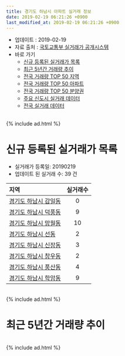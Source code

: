 ```yaml
---
title: 경기도 하남시 아파트 실거래 정보
date: 2019-02-19 06:21:26 +0900
last_modified_at: 2019-02-19 06:21:26 +0900
---
```


* 업데이트 : 2019-02-19
* 자료 출처 : [국토교통부 실거래가 공개시스템](http://rt.molit.go.kr)
* 바로 가기
    * [신규 등록된 실거래가 목록](#신규-등록된-실거래가-목록)
    * [최근 5년간 거래량 추이](#최근-5년간-거래량-추이)
    * [전국 거래량 TOP 50 지역](https://ayogom.github.io/apt-trade-info/최근-3개월-전국에서-가장-거래가-많이-발생한-지역)
    * [전국 거래량 TOP 50 아파트](https://ayogom.github.io/apt-trade-info/최근-3개월-전국에서-가장-거래가-많이-발생한-아파트)
    * [전국 거래량 TOP 50 분양권](https://ayogom.github.io/apt-trade-info/최근-3개월-전국에서-가장-거래가-많이-발생한-분양권)
    * [주요 신도시 실거래 데이터](https://ayogom.github.io/apt-trade-info/주요-신도시)
    * [전국 실거래 데이터](https://ayogom.github.io/apt-trade-info/전국)

<br>
{% include ad.html %}
<br>

# 신규 등록된 실거래가 목록
* 실거래가 등록일: 20190219
* 업데이트 된 실거래 수: 39 건


|지역|실거래수|
|:---|:---:|
|[경기도 하남시 감일동](https://ayogom.github.io/apt-trade-info/경기도-하남시-감일동)|0|
|[경기도 하남시 덕풍동](https://ayogom.github.io/apt-trade-info/경기도-하남시-덕풍동)|9|
|[경기도 하남시 망월동](https://ayogom.github.io/apt-trade-info/경기도-하남시-망월동)|10|
|[경기도 하남시 선동](https://ayogom.github.io/apt-trade-info/경기도-하남시-선동)|2|
|[경기도 하남시 신장동](https://ayogom.github.io/apt-trade-info/경기도-하남시-신장동)|3|
|[경기도 하남시 창우동](https://ayogom.github.io/apt-trade-info/경기도-하남시-창우동)|2|
|[경기도 하남시 풍산동](https://ayogom.github.io/apt-trade-info/경기도-하남시-풍산동)|4|
|[경기도 하남시 학암동](https://ayogom.github.io/apt-trade-info/경기도-하남시-학암동)|9|


<br>
{% include ad.html %}
<br>

# 최근 5년간 거래량 추이


<div style="width:100%;">
    <canvas id="deal_progress" height="200"></canvas>
</div>

<script>
new Chart(document.getElementById("deal_progress"), {
    type: 'line',
    data: {
        labels: ['201402','201403','201404','201405','201406','201407','201408','201409','201410','201411','201412','201501','201502','201503','201504','201505','201506','201507','201508','201509','201510','201511','201512','201601','201602','201603','201604','201605','201606','201607','201608','201609','201610','201611','201612','201701','201702','201703','201704','201705','201706','201707','201708','201709','201710','201711','201712','201801','201802','201803','201804','201805','201806','201807','201808','201809','201810','201811','201812','201901','201902'],
        datasets: [{
            label: '매매',
            pointRadius: 1,
            data: [165, 173, 95, 84, 79, 107, 139, 182, 167, 133, 108, 227, 218, 287, 170, 106, 241, 186, 121, 119, 179, 131, 79, 67, 94, 155, 157, 154, 191, 192, 227, 342, 298, 125, 105, 81, 124, 149, 199, 348, 408, 413, 174, 209, 171, 187, 149, 409, 444, 375, 152, 163, 222, 278, 648, 407, 156, 69, 83, 53, 9],
            borderColor: "rgba(255, 201, 14, 1)",
            backgroundColor: "rgba(255, 201, 14, 0.5)",
            fill: false,
            lineTension: 0
        },{
            label: '전월세',
            pointRadius: 1,
            data: [194, 193, 161, 175, 168, 189, 216, 182, 234, 239, 243, 450, 277, 306, 207, 219, 250, 333, 286, 206, 228, 236, 359, 337, 362, 356, 367, 286, 420, 504, 618, 488, 414, 320, 285, 331, 369, 416, 309, 332, 375, 326, 283, 358, 271, 316, 266, 364, 368, 418, 312, 303, 382, 405, 449, 511, 499, 575, 501, 400, 79],
            borderColor: "rgba(0, 141, 185, 1)",
            backgroundColor: "rgba(0, 141, 185, 0.5)",
            fill: false,
            lineTension: 0
        }
        ]
    },
    options: {
        responsive: true,
        title: {
            display: false
        },
        tooltips: {
            mode: 'index',
            intersect: false
        },
        hover: {
            mode: 'nearest',
            intersect: true
        },
        scales: {
            xAxes: [{
                display: true,
                scaleLabel: {
                    display: true,
                    labelString: '년/월'
                }
            }],
            yAxes: [{
                display: true,
                ticks: {
                    suggestedMin: 0,
                },
                scaleLabel: {
                    display: true,
                    labelString: '실거래 수'
                }
            }]
        }
    }
});

</script>


<br>
{% include ad.html %}
<br>

